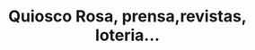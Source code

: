 ---
title: "Quiosco Rosa, prensa,revistas, loteria..."
url: /baeza/quiosco-rosa-prensa-revistas-loteria/
shop: libros
---